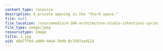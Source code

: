 ```yaml
---
content_type: resource
description: A private opening in the "third space."
file: null
file_location: /coursemedia/4-104-architecture-studio-intentions-spring-2005/40d77fbda80940a43bd98c7597ae9123_2.jpg
file_type: image/jpeg
resourcetype: Image
title: 2.jpg
uid: 40d77fbd-a809-40a4-3bd9-8c7597ae9123
---
```

